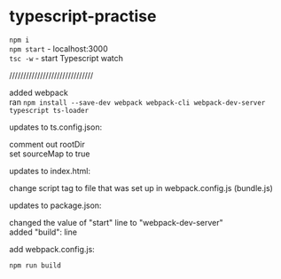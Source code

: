 # typescript-practise

`npm i` <br />
`npm start` - localhost:3000 <br />
`tsc -w` - start Typescript watch

//////////////////////////////

added webpack <br />
ran `npm install --save-dev webpack webpack-cli webpack-dev-server typescript ts-loader` <br />

updates to ts.config.json: <br />

comment out rootDir <br />
set sourceMap to true <br />

updates to index.html: <br />

change script tag to file that was set up in webpack.config.js (bundle.js) <br />

updates to package.json: <br />

changed the value of "start" line to "webpack-dev-server" <br />
added "build": line <br />

add webpack.config.js: <br />

`npm run build`


